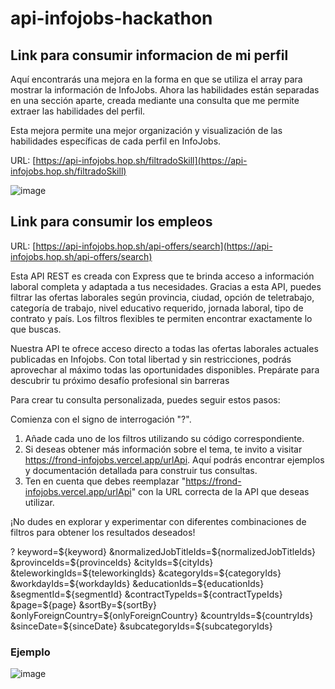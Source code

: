 # api-infojobs-hackathon

## Link para consumir informacion de mi perfil 

Aquí encontrarás una mejora en la forma en que se utiliza el array para mostrar la información de InfoJobs. Ahora las habilidades están separadas en una sección aparte, creada mediante una consulta que me permite extraer las habilidades del perfil.

Esta mejora permite una mejor organización y visualización de las habilidades específicas de cada perfil en InfoJobs.

URL: [https://api-infojobs.hop.sh/filtradoSkill](https://api-infojobs.hop.sh/filtradoSkill)

![image](https://github.com/Jucamhc/api-infojobs-hackathon/assets/54044345/8aeb6e81-00ec-4633-bdc2-92a494224483)


## Link para consumir los empleos 

URL: [https://api-infojobs.hop.sh/api-offers/search](https://api-infojobs.hop.sh/api-offers/search)

Esta API REST es creada con Express que te brinda acceso a información laboral completa y adaptada a tus necesidades. Gracias a esta API, puedes filtrar las ofertas laborales según provincia, ciudad, opción de teletrabajo, categoría de trabajo, nivel educativo requerido, jornada laboral, tipo de contrato y país. Los filtros flexibles te permiten encontrar exactamente lo que buscas.

Nuestra API te ofrece acceso directo a todas las ofertas laborales actuales publicadas en Infojobs. Con total libertad y sin restricciones, podrás aprovechar al máximo todas las oportunidades disponibles. Prepárate para descubrir tu próximo desafío profesional sin barreras

Para crear tu consulta personalizada, puedes seguir estos pasos:

Comienza con el signo de interrogación "?".

  1. Añade cada uno de los filtros utilizando su código correspondiente.
  2. Si deseas obtener más información sobre el tema, te invito a visitar https://frond-infojobs.vercel.app/urlApi. Aquí podrás encontrar ejemplos y documentación detallada para construir tus consultas.
  3. Ten en cuenta que debes reemplazar "https://frond-infojobs.vercel.app/urlApi" con la URL correcta de la API que deseas utilizar.

¡No dudes en explorar y experimentar con diferentes combinaciones de filtros para obtener los resultados deseados!

?
keyword=${keyword}
&normalizedJobTitleIds=${normalizedJobTitleIds}
&provinceIds=${provinceIds}
&cityIds=${cityIds}
&teleworkingIds=${teleworkingIds}
&categoryIds=${categoryIds}
&workdayIds=${workdayIds}
&educationIds=${educationIds}
&segmentId=${segmentId}
&contractTypeIds=${contractTypeIds}
&page=${page}
&sortBy=${sortBy}
&onlyForeignCountry=${onlyForeignCountry}
&countryIds=${countryIds}
&sinceDate=${sinceDate}
&subcategoryIds=${subcategoryIds}

### Ejemplo 

![image](https://github.com/Jucamhc/api-infojobs-hackathon/assets/54044345/7f5115d0-41ab-4e17-b9fd-aef355f9fd3e)

